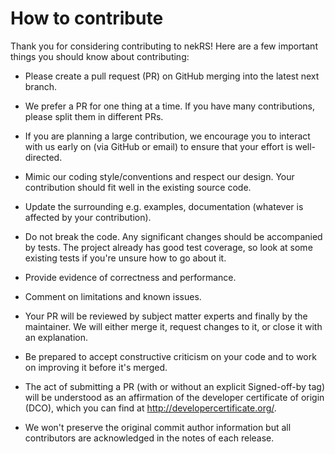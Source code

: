 # How to contribute

Thank you for considering contributing to nekRS!
Here are a few important things you should know about contributing:

* Please create a pull request (PR) on GitHub merging into the latest next branch.

* We prefer a PR for one thing at a time. If you have many contributions, please split them in different PRs.

* If you are planning a large contribution, we encourage you to interact with us early on (via GitHub or email) to ensure that your effort is well-directed.

* Mimic our coding style/conventions and respect our design. Your contribution should fit well in the existing source code. 

* Update the surrounding e.g. examples, documentation (whatever is affected by your contribution).

* Do not break the code. Any significant changes should be accompanied by tests. The project already has good test coverage, so look at some existing tests if you're unsure how to go about it. 

* Provide evidence of correctness and performance. 

* Comment on limitations and known issues. 

* Your PR will be reviewed by subject matter experts and finally by the maintainer. We will either merge it, request changes to it, or close it with an explanation.
 
* Be prepared to accept constructive criticism on your code and to work on improving it before it's merged.

* The act of submitting a PR (with or without an explicit Signed-off-by tag) will be understood as an affirmation of
the developer certificate of origin (DCO), which you can find at http://developercertificate.org/. 

* We won't preserve the original commit author information but all contributors are acknowledged in the notes of each release. 
